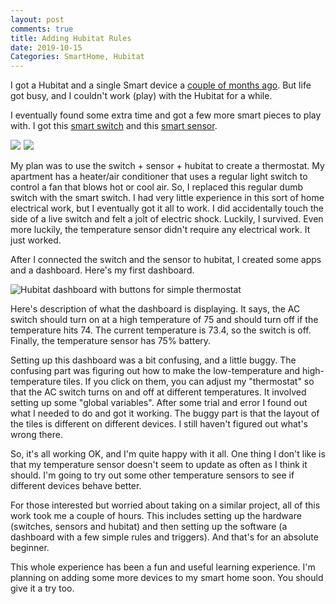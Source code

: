 ```yaml
---
layout: post
comments: true
title: Adding Hubitat Rules
date: 2019-10-15
Categories: SmartHome, Hubitat
---
```


I got a Hubitat and a single Smart device a [couple of months ago](First.Experience.With.Hubitat.md). But life got busy, and I couldn't work (play) with the Hubitat for a while.

I eventually found some extra time and got a few more smart pieces to play with. I got this [smart switch](https://amzn.to/2MOWG9g) and this [smart sensor](https://amzn.to/33whB7Z).

<a target="_blank"  href="https://www.amazon.com/gp/product/B01M1AHC3R/ref=as_li_tl?ie=UTF8&camp=1789&creative=9325&creativeASIN=B01M1AHC3R&linkCode=as2&tag=programmerd05-20&linkId=ca23b7f6654213d92ebf7fd23f345f49"><img border="0" src="//ws-na.amazon-adsystem.com/widgets/q?_encoding=UTF8&MarketPlace=US&ASIN=B01M1AHC3R&ServiceVersion=20070822&ID=AsinImage&WS=1&Format=_SL250_&tag=programmerd05-20" ></a><img src="//ir-na.amazon-adsystem.com/e/ir?t=programmerd05-20&l=am2&o=1&a=B01M1AHC3R" width="1" height="1" border="0" alt="" style="border:none !important; margin:0px !important;" />
<a target="_blank"  href="https://www.amazon.com/gp/product/B06XDJ3KYC/ref=as_li_tl?ie=UTF8&camp=1789&creative=9325&creativeASIN=B06XDJ3KYC&linkCode=as2&tag=programmerd05-20&linkId=32afae7969c0ea062818729a146598da"><img border="0" src="//ws-na.amazon-adsystem.com/widgets/q?_encoding=UTF8&MarketPlace=US&ASIN=B06XDJ3KYC&ServiceVersion=20070822&ID=AsinImage&WS=1&Format=_SL250_&tag=programmerd05-20" ></a><img src="//ir-na.amazon-adsystem.com/e/ir?t=programmerd05-20&l=am2&o=1&a=B06XDJ3KYC" width="1" height="1" border="0" alt="" style="border:none !important; margin:0px !important;" />

My plan was to use the switch + sensor + hubitat to create a thermostat. My apartment has a heater/air conditioner that uses a regular light switch to control a fan that blows hot or cool air. So, I replaced this regular dumb switch with the smart switch. I had very little experience in this sort of home electrical work, but I eventually got it all to work. I did accidentally touch the side of a live switch and felt a jolt of electric shock. Luckily, I survived. Even more luckily, the temperature sensor didn't require any electrical work. It just worked.

After I connected the switch and the sensor to hubitat, I created some apps and a dashboard. Here's my first dashboard.

<img src="images/hubitat.dashboard.png" alt="Hubitat dashboard with buttons for simple thermostat">

Here's description of what the dashboard is displaying. It says, the AC switch should turn on at a high temperature of 75 and should turn off if the temperature hits 74. The current temperature is 73.4, so the switch is off. Finally, the temperature sensor has 75% battery.

Setting up this dashboard was a bit confusing, and a little buggy. The confusing part was figuring out how to make the low-temperature and high-temperature tiles. If you click on them, you can adjust my "thermostat" so that the AC switch turns on and off at different temperatures. It involved setting up some "global variables". After some trial and error I found out what I needed to do and got it working. The buggy part is that the layout of the tiles is different on different devices. I still haven't figured out what's wrong there.

So, it's all working OK, and I'm quite happy with it all. One thing I don't like is that my temperature sensor doesn't seem to update as often as I think it should. I'm going to try out some other temperature sensors to see if different devices behave better.

For those interested but worried about taking on a similar project, all of this work took me a couple of hours. This includes setting up the hardware (switches, sensors and hubitat) and then setting up the software (a dashboard with a few simple rules and triggers). And that's for an absolute beginner. 

This whole experience has been a fun and useful learning experience. I'm planning on adding some more devices to my smart home soon. You should give it a try too.
